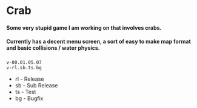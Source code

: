 # Crab
#### Some very stupid game I am working on that involves crabs.
#### Currently has a decent menu screen, a sort of easy to make map format and basic collisions / water physics.
###
``v-00.01.05.07`` <br>
``v-rl.sb.ts.bg`` <br>
- rl - Release
- sb - Sub Release
- ts - Test
- bg - Bugfix
